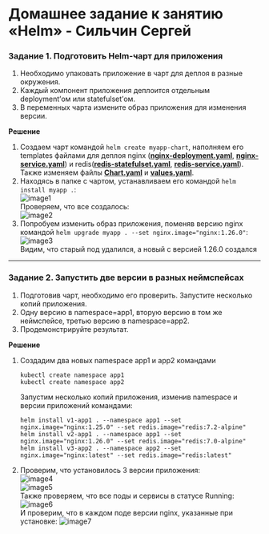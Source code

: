 # Домашнее задание к занятию «Helm» - Сильчин Сергей

### Задание 1. Подготовить Helm-чарт для приложения

1. Необходимо упаковать приложение в чарт для деплоя в разные окружения. 
2. Каждый компонент приложения деплоится отдельным deployment’ом или statefulset’ом.
3. В переменных чарта измените образ приложения для изменения версии.

**Решение**
1. Создаем чарт командой ```helm create myapp-chart```, наполняем его templates файлами для деплоя nginx ([**nginx-deployment.yaml**](https://github.com/Daimero88/netology/blob/main/kubernetes-hw/10/myapp-chart/templates/nginx-deployment.yaml), [**nginx-service.yaml**](https://github.com/Daimero88/netology/blob/main/kubernetes-hw/10/myapp-chart/templates/nginx-service.yaml)) и redis([**redis-statefulset.yaml**](https://github.com/Daimero88/netology/blob/main/kubernetes-hw/10/myapp-chart/templates/redis-statefulset.yaml), [**redis-service.yaml**](https://github.com/Daimero88/netology/blob/main/kubernetes-hw/10/myapp-chart/templates/redis-service.yaml)). Также изменяем файлы [**Chart.yaml**](https://github.com/Daimero88/netology/blob/main/kubernetes-hw/10/myapp-chart/Chart.yaml) и [**values.yaml**](https://github.com/Daimero88/netology/blob/main/kubernetes-hw/10/myapp-chart/values.yaml).  
2. Находясь в папке с чартом, устанавливаем его командой ```helm install myapp .```:  
   ![image1](https://github.com/user-attachments/assets/274ea367-fb2b-4501-9f4b-c8558e177abd)  
   Проверяем, что все создалось:  
   ![image2](https://github.com/user-attachments/assets/c7dda5eb-1245-4bc7-90db-b3237505e709)  
3. Попробуем изменить образ приложения, поменяв версию nginx командой ```helm upgrade myapp . --set nginx.image="nginx:1.26.0"```:  
   ![image3](https://github.com/user-attachments/assets/094031cf-aa45-428a-8be5-90dabf5e9c7a)  
   Видим, что старый под удалился, а новый с версией 1.26.0 создался


------
### Задание 2. Запустить две версии в разных неймспейсах

1. Подготовив чарт, необходимо его проверить. Запуститe несколько копий приложения.
2. Одну версию в namespace=app1, вторую версию в том же неймспейсе, третью версию в namespace=app2.
3. Продемонстрируйте результат.

**Решение**
1. Создадим два новых namespace app1 и app2 командами
   ```
   kubectl create namespace app1
   kubectl create namespace app2
   ```  
   Запустим несколько копий приложения, изменив namespace и версии приложений командами:
   ```
   helm install v1-app1 . --namespace app1 --set nginx.image="nginx:1.25.0" --set redis.image="redis:7.2-alpine"
   helm install v2-app1 . --namespace app1 --set nginx.image="nginx:1.26.0" --set redis.image="redis:7.0-alpine"
   helm install v3-app2 . --namespace app2 --set nginx.image="nginx:latest" --set redis.image="redis:latest"
   ```
   
3. Проверим, что установилось 3 версии приложения:  
  ![image4](https://github.com/user-attachments/assets/5aead39d-ed97-47bf-a535-1f8afbc59168)  
  ![image5](https://github.com/user-attachments/assets/249ae4f3-d06c-4562-b147-f0db636e9ba9)  
   Также проверяем, что все поды и сервисы в статусе Running:  
   ![image6](https://github.com/user-attachments/assets/92d7cc8d-973a-4a39-be06-ea90cd3a3f6b)  
   И проверим, что в каждом поде версии nginx, указанные при установке:
   ![image7](https://github.com/user-attachments/assets/d12d556c-4fa1-4d3e-8e78-f00c59783584)


